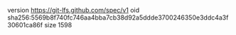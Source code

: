 version https://git-lfs.github.com/spec/v1
oid sha256:5569b8f740fc746aa4bba7cb38d92a5ddde3700246350e3ddc4a3f30601ca86f
size 1598
